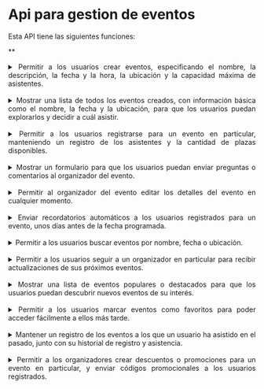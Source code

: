 # Api para gestion de eventos

Esta API tiene las siguientes funciones:


<div style ="text-align :justify">

** <details><summary> Permitir a los usuarios crear eventos, especificando el nombre, la descripción, la fecha y la hora, la ubicación y la capacidad máxima de asistentes. </summary> **
<p>

### Logica de servicio!
```ruby
   puts "Hello World"
```

</p>
</details>



<br>

<details><summary>Mostrar una lista de todos los eventos creados, con información básica como el nombre, la fecha y la ubicación, para que los usuarios puedan explorarlos y decidir a cuál asistir.</summary>
<p>

### Logica de servicio!
```ruby
   puts "Hello World"
```
</p>
</details>
<br>

<details><summary>Permitir a los usuarios registrarse para un evento en particular, manteniendo un registro de los asistentes y la cantidad de plazas disponibles.</summary>
<p>

### Logica de servicio!
```ruby
   puts "Hello World"
```
</p>
</details>
<br>

<details><summary>Mostrar un formulario para que los usuarios puedan enviar preguntas o comentarios al organizador del evento.</summary>
<p>

### Logica de servicio!
```ruby
   puts "Hello World"
```
</p>
</details>
<br>
<details><summary>Permitir al organizador del evento editar los detalles del evento en cualquier momento.</summary>
<p>

### Logica de servicio!
```ruby
   puts "Hello World"
```
</p>
</details>

<br>
<details><summary>Enviar recordatorios automáticos a los usuarios registrados para un evento, unos días antes de la fecha programada.</summary>
<p>

### Logica de servicio!
```ruby
   puts "Hello World"
```

</p>
</details>
<br>

<details><summary>Permitir a los usuarios buscar eventos por nombre, fecha o ubicación.</summary>
<p>

### Logica de servicio!
```ruby
   puts "Hello World"
```

</p>
</details>
<br>

<details><summary>Permitir a los usuarios seguir a un organizador en particular para recibir actualizaciones de sus próximos eventos.</summary>
<p>


### Logica de servicio!
```ruby
   puts "Hello World"
```
</p>
</details>
<br>

<details><summary>Mostrar una lista de eventos populares o destacados para que los usuarios puedan descubrir nuevos eventos de su interés.</summary>
<p>

### Logica de servicio!
```ruby
   puts "Hello World"
```

</p>
</details>
<br>

<details><summary>Permitir a los usuarios marcar eventos como favoritos para poder acceder fácilmente a ellos más tarde.</summary>
<p>

### Logica de servicio!
```ruby
   puts "Hello World"
```
</p>
</details>
<br>

<details><summary>Mantener un registro de los eventos a los que un usuario ha asistido en el pasado, junto con su historial de registro y asistencia.</summary>
<p>

### Logica de servicio!
```ruby
   puts "Hello World"
```
</p>
</details>
<br>

<details><summary>Permitir a los organizadores crear descuentos o promociones para un evento en particular, y enviar códigos promocionales a los usuarios registrados.</summary>
<p>

### Logica de servicio!
```ruby
   puts "Hello World"
```

</p>
</details>
</div>

